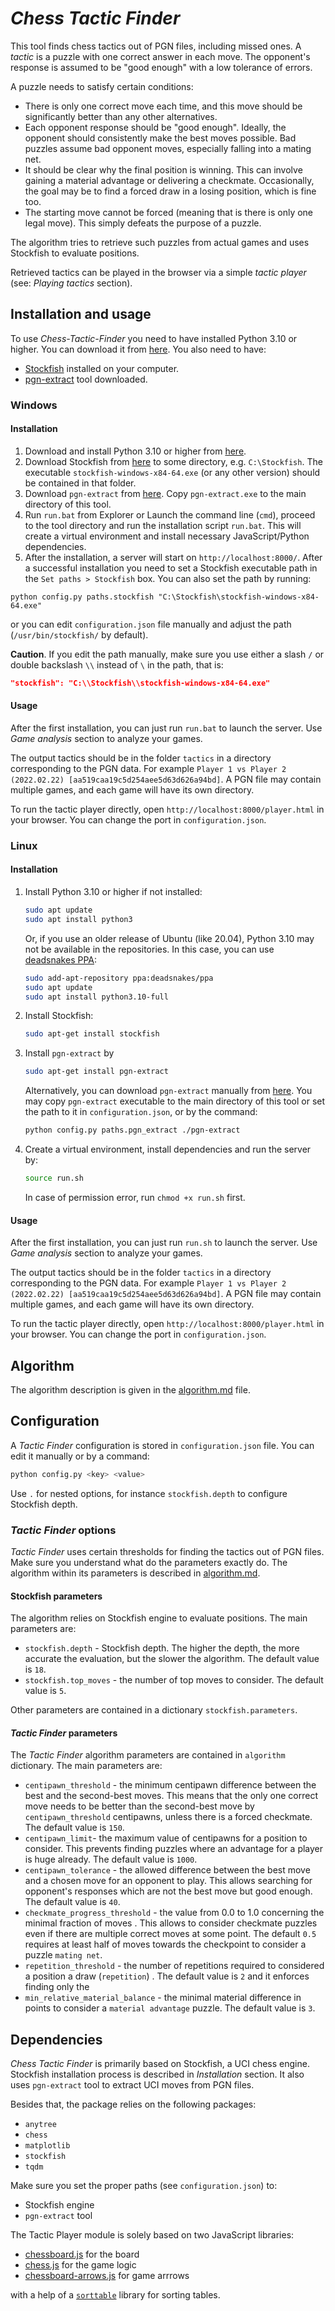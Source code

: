 # _Chess Tactic Finder_

This tool finds chess tactics out of PGN files, including missed ones. A _tactic_ is a puzzle with one correct answer in
each move. The opponent's response is assumed to be "good enough" with a low tolerance of errors.

A puzzle needs to satisfy certain conditions:

* There is only one correct move each time, and this move should be significantly better than any other alternatives.
* Each opponent response should be "good enough". Ideally, the opponent should consistently make the best moves
  possible. Bad puzzles assume bad opponent moves, especially falling into a mating net.
* It should be clear why the final position is winning. This can involve gaining a material advantage or delivering a
  checkmate. Occasionally, the goal may be to find a forced draw in a losing position, which is fine too.
* The starting move cannot be forced (meaning that is there is only one legal move). This simply defeats the purpose of
  a puzzle.

The algorithm tries to retrieve such puzzles from actual games and uses Stockfish to evaluate positions.

Retrieved tactics can be played in the browser via a simple _tactic player_ (see: _Playing tactics_ section).

## Installation and usage

To use _Chess-Tactic-Finder_ you need to have installed Python 3.10 or higher. You can download it
from [here](https://www.python.org/downloads/). You also need to have:

* [Stockfish](https://stockfishchess.org/) installed on your computer.
* [pgn-extract](https://www.cs.kent.ac.uk/people/staff/djb/pgn-extract/) tool downloaded.

### Windows

#### Installation

1. Download and install Python 3.10 or higher from [here](https://www.python.org/downloads/).
2. Download Stockfish from [here](https://stockfishchess.org/download/) to some directory, e.g. `C:\Stockfish`. The
   executable `stockfish-windows-x84-64.exe` (or any other version) should be contained in that folder.
3. Download `pgn-extract` from [here](https://www.cs.kent.ac.uk/people/staff/djb/pgn-extract/). Copy `pgn-extract.exe`
   to the main directory of this tool.
4. Run `run.bat` from Explorer or Launch the command line (`cmd`), proceed to the tool directory and run the
   installation script `run.bat`. This will create a virtual environment and install necessary JavaScript/Python
   dependencies.
5. After the installation, a server will start on `http://localhost:8000/`. After a successful installation you need to
   set a Stockfish executable path in the `Set paths > Stockfish` box. You can also set the path by running:

```batch
python config.py paths.stockfish "C:\Stockfish\stockfish-windows-x84-64.exe"  
```

or you can edit `configuration.json` file manually and adjust the path (`/usr/bin/stockfish/` by default).

**Caution**. If you edit the path manually, make sure you use either a slash `/` or double backslash `\\` instead of `\`
in the path, that is:

```json
"stockfish": "C:\\Stockfish\\stockfish-windows-x84-64.exe"
```

#### Usage

After the first installation, you can just run `run.bat` to launch the server. Use _Game analysis_ section to analyze
your games.

The output tactics should be in the folder `tactics` in a directory corresponding to the PGN data. For
example `Player 1 vs Player 2 (2022.02.22) [aa519caa19c5d254aee5d63d626a94bd]`. A PGN file may contain multiple games,
and each game will have its own directory.

To run the tactic player directly, open `http://localhost:8000/player.html` in your browser. You can change the port
in `configuration.json`.

### Linux

#### Installation

1. Install Python 3.10 or higher if not installed:
    ```bash
    sudo apt update
    sudo apt install python3
    ```  
   Or, if you use an older release of Ubuntu (like 20.04), Python 3.10 may not be available in the repositories. In this
   case, you can use [deadsnakes PPA](https://launchpad.net/~deadsnakes/+archive/ubuntu/ppa):
    ```bash
    sudo add-apt-repository ppa:deadsnakes/ppa
    sudo apt update
    sudo apt install python3.10-full
    ``` 
2. Install Stockfish:
    ```bash
    sudo apt-get install stockfish
    ```
3. Install `pgn-extract` by
    ```bash
    sudo apt-get install pgn-extract
    ```  
   Alternatively, you can download `pgn-extract` manually
   from [here](https://www.cs.kent.ac.uk/people/staff/djb/pgn-extract/). You may copy `pgn-extract` executable to the
   main directory of this tool or set the path to it in `configuration.json`, or by the command:
    ```bash
    python config.py paths.pgn_extract ./pgn-extract
    ```
4. Create a virtual environment, install dependencies and run the server by:
    ```bash
    source run.sh
    ``` 
   In case of permission error, run `chmod +x run.sh` first.

#### Usage

After the first installation, you can just run `run.sh` to launch the server. Use _Game analysis_ section to analyze
your games.

The output tactics should be in the folder `tactics` in a directory corresponding to the PGN data. For
example `Player 1 vs Player 2 (2022.02.22) [aa519caa19c5d254aee5d63d626a94bd]`. A PGN file may contain multiple games,
and each game will have its own directory.

To run the tactic player directly, open `http://localhost:8000/player.html` in your browser. You can change the port
in `configuration.json`.

## Algorithm

The algorithm description is given in the [algorithm.md](/doc/algorithm.md) file.

## Configuration

A _Tactic Finder_ configuration is stored in `configuration.json` file. You can edit it manually or by a command:

```bash
python config.py <key> <value>
```

Use `.` for nested options, for instance `stockfish.depth` to configure Stockfish depth.

### _Tactic Finder_ options

_Tactic Finder_ uses certain thresholds for finding the tactics out of PGN files. Make sure you understand what do the
parameters exactly do. The algorithm within its parameters is described in [algorithm.md](/doc/algorithm.md).

#### Stockfish parameters

The algorithm relies on Stockfish engine to evaluate positions. The main parameters are:

* `stockfish.depth` - Stockfish depth. The higher the depth, the more accurate the evaluation, but the slower the
  algorithm. The default value is `18`.
* `stockfish.top_moves` - the number of top moves to consider. The default value is `5`.

Other parameters are contained in a dictionary `stockfish.parameters`.

#### _Tactic Finder_ parameters

The _Tactic Finder_ algorithm parameters are contained in `algorithm` dictionary. The main parameters are:

* `centipawn_threshold` - the minimum centipawn difference between the best and the second-best moves. This means that
  the only one correct move needs to be better than the second-best move by `centipawn_threshold` centipawns, unless
  there is a forced checkmate. The default value is `150`.
* `centipawn_limit`- the maximum value of centipawns for a position to consider. This prevents finding puzzles where an
  advantage for a player is huge already. The default value is `1000`.
* `centipawn_tolerance` - the allowed difference between the best move and a chosen move for an opponent to play. This
  allows searching for opponent's responses which are not the best move but good enough. The default value is `40`.
* `checkmate_progress_threshold` - the value from 0.0 to 1.0 concerning the minimal fraction of moves . This allows to
  consider checkmate puzzles even if there are multiple correct moves at some point. The default `0.5` requires at least
  half of moves towards the checkpoint to consider a puzzle `mating net`.
* `repetition_threshold` - the number of repetitions required to considered a position a draw (`repetition`) . The
  default value is `2` and it enforces finding only the
* `min_relative_material_balance` - the minimal material difference in points to consider a `material advantage` puzzle.
  The default value is `3`.

## Dependencies

_Chess Tactic Finder_ is primarily based on Stockfish, a UCI chess engine. Stockfish installation process is described
in _Installation_ section. It also uses `pgn-extract` tool to extract UCI moves from PGN files.

Besides that, the package relies on the following packages:

* `anytree`
* `chess`
* `matplotlib`
* `stockfish`
* `tqdm`

Make sure you set the proper paths (see `configuration.json`) to:

* Stockfish engine
* `pgn-extract` tool

The Tactic Player module is solely based on two JavaScript libraries:

* [chessboard.js](https://chessboardjs.com/) for the board
* [chess.js](https://github.com/jhlywa/chess.js/tree/master) for the game logic
* [chessboard-arrows.js](https://github.com/mcba1n/chessboard-arrows/tree/master) for game arrrows

with a help of a [`sorttable`](https://www.kryogenix.org/code/browser/sorttable/) library for sorting tables.
